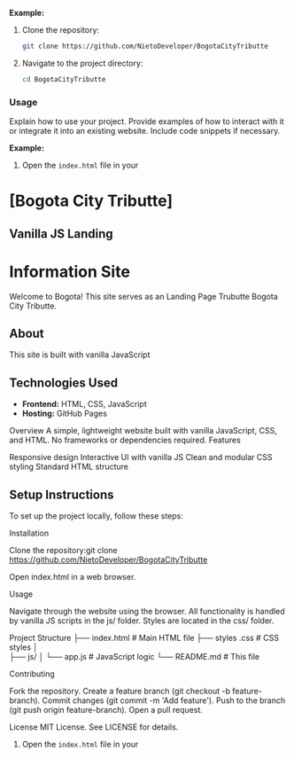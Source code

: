 

**Example:**

1. Clone the repository:

    ```bash
    git clone https://github.com/NietoDeveloper/BogotaCityTributte
    ```

2. Navigate to the project directory:

    ```bash
    cd BogotaCityTributte
    ```

### Usage

Explain how to use your project. Provide examples of how to interact with it or integrate it into an existing website. Include code snippets if necessary.

**Example:**

1. Open the `index.html` file in your




# [Bogota City Tributte]

## Vanilla JS Landing

# Information Site

Welcome to Bogota! This site serves as an Landing Page Trubutte Bogota City Tributte.

## About

This site is built with vanilla JavaScript

## Technologies Used

- **Frontend:** HTML, CSS, JavaScript
- **Hosting:** GitHub Pages

Overview
A simple, lightweight website built with vanilla JavaScript, CSS, and HTML. No frameworks or dependencies required.
Features

Responsive design
Interactive UI with vanilla JS
Clean and modular CSS styling
Standard HTML structure

## Setup Instructions

To set up the project locally, follow these steps:

Installation

Clone the repository:git clone <https://github.com/NietoDeveloper/BogotaCityTributte>


Open index.html in a web browser.

Usage

Navigate through the website using the browser.
All functionality is handled by vanilla JS scripts in the js/ folder.
Styles are located in the css/ folder.

Project Structure
├── index.html        # Main HTML file
├── styles .css       # CSS styles
│  
├── js/
│   └── app.js       # JavaScript logic
└── README.md         # This file

Contributing

Fork the repository.
Create a feature branch (git checkout -b feature-branch).
Commit changes (git commit -m 'Add feature').
Push to the branch (git push origin feature-branch).
Open a pull request.

License
MIT License. See LICENSE for details.


1. Open the `index.html` file in your
